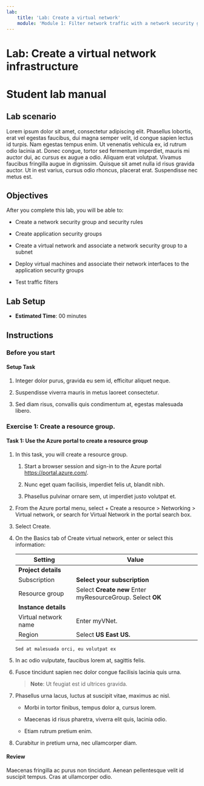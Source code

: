 ```yaml
---
lab:
    title: 'Lab: Create a virtual network'
    module: 'Module 1: Filter network traffic with a network security group using the Azure portal'
---
```


# Lab: Create a virtual network infrastructure
# Student lab manual

## Lab scenario

Lorem ipsum dolor sit amet, consectetur adipiscing elit. Phasellus lobortis, erat vel egestas faucibus, dui magna semper velit, id congue sapien lectus id turpis. Nam egestas tempus enim. Ut venenatis vehicula ex, id rutrum odio lacinia at. Donec congue, tortor sed fermentum imperdiet, mauris mi auctor dui, ac cursus ex augue a odio. Aliquam erat volutpat. Vivamus faucibus fringilla augue in dignissim. Quisque sit amet nulla id risus gravida auctor. Ut in est varius, cursus odio rhoncus, placerat erat. Suspendisse nec metus est.

## Objectives

After you complete this lab, you will be able to:

- Create a network security group and security rules
  
- Create application security groups
  
- Create a virtual network and associate a network security group to a subnet
  
- Deploy virtual machines and associate their network interfaces to the application security groups
  
- Test traffic filters

## Lab Setup

  - **Estimated Time**: 00 minutes

## Instructions

### Before you start

#### Setup Task

1. Integer dolor purus, gravida eu sem id, efficitur aliquet neque. 

1. Suspendisse viverra mauris in metus laoreet consectetur. 

1. Sed diam risus, convallis quis condimentum at, egestas malesuada libero. 

### Exercise 1: Create a resource group.

#### Task 1: Use the Azure portal to create a resource group

1. In this task, you will create a resource group.

    1. Start a browser session and sign-in to the Azure portal https://portal.azure.com/.

    1. Nunc eget quam facilisis, imperdiet felis ut, blandit nibh. 

    1. Phasellus pulvinar ornare sem, ut imperdiet justo volutpat et.

1. From the Azure portal menu, select + Create a resource > Networking > Virtual network, or search for Virtual Network in the portal search box.

1. Select Create.

1. On the Basics tab of Create virtual network, enter or select this information:
   
   |Setting|Value|
   |---|---|
   |**Project details**|
   |Subscription|**Select your subscription**|
   |Resource group|Select **Create new** Enter myResourceGroup. Select **OK**|
   |**Instance details**|
   |Virtual network name|Enter myVNet.|
   |Region|Select **US East US.**|  
    
    ```
    Sed at malesuada orci, eu volutpat ex
    ```

1. In ac odio vulputate, faucibus lorem at, sagittis felis.

1. Fusce tincidunt sapien nec dolor congue facilisis lacinia quis urna.

    > **Note**: Ut feugiat est id ultrices gravida.

1. Phasellus urna lacus, luctus at suscipit vitae, maximus ac nisl. 

    - Morbi in tortor finibus, tempus dolor a, cursus lorem. 

    - Maecenas id risus pharetra, viverra elit quis, lacinia odio. 

    - Etiam rutrum pretium enim. 

1. Curabitur in pretium urna, nec ullamcorper diam. 

#### Review

Maecenas fringilla ac purus non tincidunt. Aenean pellentesque velit id suscipit tempus. Cras at ullamcorper odio.
